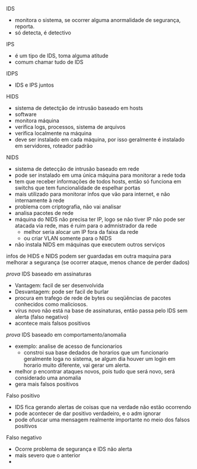 IDS 
- monitora o sistema, se ocorrer alguma anormalidade de segurança, reporta.
- só detecta, é detectivo

IPS 
- é um tipo de IDS, toma alguma atitude
- comum chamar tudo de IDS

IDPS
- IDS e IPS juntos

HIDS
- sistema de detectção de intrusão baseado em hosts
- software
- monitora máquina
- verifica logs, processos, sistema de arquivos
- verifica localmente na máquina
- deve ser instalado em cada máquina, por isso geralmente é instalado em servidores, roteador padrão

NIDS
- sistema de detecção de intrusão baseado em rede
- pode ser instalado em uma única máquina para monitorar a rede toda
- tem que receber informações de todos hosts, então só funciona em switchs que tem funcionalidade de espelhar portas
- mais utilizado para monitorar infos que vão para internet, e não internamente à rede
- problema com criptografia, não vai analisar
- analisa pacotes de rede
- máquina do NIDS não precisa ter IP, logo se não tiver IP não pode ser atacada via rede, mas é ruim para o admnistrador da rede
  - melhor seria alocar um IP fora da faixa da rede
  - ou criar VLAN somente para o NIDS
- não instala NIDS em máquinas que executem outros serviços

infos de HIDS e NIDS podem ser guardadas em outra maquina para melhorar a segurança (se ocorrer ataque, menos chance de perder dados)

*prova*
IDS baseado em assinaturas
- Vantagem: facil de ser desenvolvida
- Desvantagem: pode ser facil de burlar
- procura em trafego de rede de bytes ou seqüências de pacotes conhecidos como maliciosos. 
- vírus novo não está na base de assinaturas, então passa pelo IDS sem alerta (falso negativo)
- acontece mais falsos positivos

*prova*
IDS baseado em comportamento/anomalia
- exemplo: analise de acesso de funcionarios
  - constroi sua base dedados de horarios que um funcionario geralmente loga no sistema, se algum dia houver um login em horario muito diferente, vai gerar um alerta.
- melhor p encontrar ataques novos, pois tudo que será novo, será considerado uma anomalia
- gera mais falsos positivos

Falso positivo
- IDS fica gerando alertas de coisas que na verdade não estão ocorrendo
- pode acontecer de dar positivo verdadeiro, e o adm ignorar
- pode ofuscar uma mensagem realmente importante no meio dos falsos positivos

Falso negativo
- Ocorre problema de segurança e IDS não alerta
- mais severo que o anterior
- 





